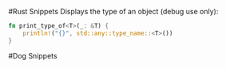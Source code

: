 #Rust Snippets
Displays the type of an object (debug use only):

```rust
fn print_type_of<T>(_: &T) {
    println!("{}", std::any::type_name::<T>())
}
```

#Dog Snippets
